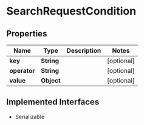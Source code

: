

# SearchRequestCondition

## Properties

Name | Type | Description | Notes
------------ | ------------- | ------------- | -------------
**key** | **String** |  |  [optional]
**operator** | **String** |  |  [optional]
**value** | **Object** |  |  [optional]


## Implemented Interfaces

* Serializable


